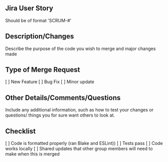 ## Jira User Story
Should be of format 'SCRUM-#'

## Description/Changes
Describe the purpose of the code you wish to merge and major changes made 

## Type of Merge Request
[ ] New Feature 
[ ] Bug Fix 
[ ] Minor update 

## Other Details/Comments/Questions 
Include any additional information, such as how to test your changes or questions/ things you for sure want others to look at.

## Checklist
[ ] Code is formatted properly (ran Blake and ESLint)) 
[ ] Tests pass 
[ ] Code works locally 
[ ] Shared updates that other group members will need to make when this is merged 
